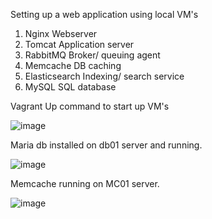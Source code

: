 Setting up a web application using local VM's

1) Nginx Webserver
2) Tomcat Application server
3) RabbitMQ Broker/ queuing agent
4) Memcache DB caching
5) Elasticsearch Indexing/ search service
6) MySQL SQL database

Vagrant Up command to start up VM's

![image](https://user-images.githubusercontent.com/117186369/205487605-0b682970-db81-46d6-be55-7c0a9d5f9d0c.png)

Maria db installed on db01 server and running.

![image](https://user-images.githubusercontent.com/117186369/205489320-7606e91f-f252-4ef0-b39f-5b1ed3a88b5c.png)

Memcache running on MC01 server.

![image](https://user-images.githubusercontent.com/117186369/205491522-309c58ef-4b21-4d54-bef3-9c33910ddf47.png)

